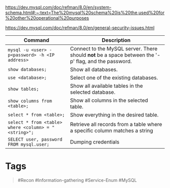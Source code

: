 https://dev.mysql.com/doc/refman/8.0/en/system-schema.html#:~:text=The%20mysql%20schema%20is%20the,used%20for%20other%20operational%20purposes

https://dev.mysql.com/doc/refman/8.0/en/general-security-issues.html

| **Command**                                          | **Description**                                                                                       |
| ---------------------------------------------------- | ----------------------------------------------------------------------------------------------------- |
| `mysql -u <user> -p<password> -h <IP address>`       | Connect to the MySQL server. There should **not** be a space between the '-p' flag, and the password. |
| `show databases;`                                    | Show all databases.                                                                                   |
| `use <database>;`                                    | Select one of the existing databases.                                                                 |
| `show tables;`                                       | Show all available tables in the selected database.                                                   |
| `show columns from <table>;`                         | Show all columns in the selected table.                                                               |
| `select * from <table>;`                             | Show everything in the desired table.                                                                 |
| `select * from <table> where <column> = "<string>";` | Retrieve all records from a table where a specific column matches a string                            |
| `SELECT user, password FROM mysql.user;`             | Dumping credentials                                                                                   |
# Tags

> #Recon #Information-gathering #Service-Enum #MySQL
